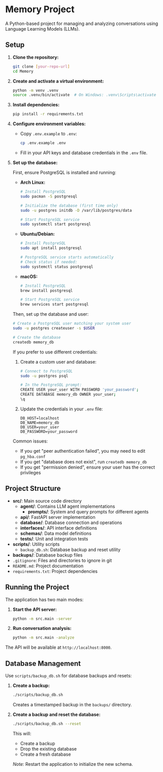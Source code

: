 # Memory Project

A Python-based project for managing and analyzing conversations using Language Learning Models (LLMs).

## Setup

1. **Clone the repository:**

    ```bash
    git clone [your-repo-url]
    cd Memory
    ```

2. **Create and activate a virtual environment:**

    ```bash
    python -m venv .venv
    source .venv/bin/activate  # On Windows: .venv\Scripts\activate
    ```

3. **Install dependencies:**

    ```bash
    pip install -r requirements.txt
    ```

4. **Configure environment variables:**

    - Copy `.env.example` to `.env`:

        ```bash
        cp .env.example .env
        ```

    - Fill in your API keys and database credentials in the `.env` file.

5. **Set up the database:**

    First, ensure PostgreSQL is installed and running:

    - **Arch Linux:**
        ```bash
        # Install PostgreSQL
        sudo pacman -S postgresql

        # Initialize the database (first time only)
        sudo -u postgres initdb -D /var/lib/postgres/data

        # Start PostgreSQL service
        sudo systemctl start postgresql
        ```

    - **Ubuntu/Debian:**
        ```bash
        # Install PostgreSQL
        sudo apt install postgresql

        # PostgreSQL service starts automatically
        # Check status if needed:
        sudo systemctl status postgresql
        ```

    - **macOS:**
        ```bash
        # Install PostgreSQL
        brew install postgresql

        # Start PostgreSQL service
        brew services start postgresql
        ```

    Then, set up the database and user:

    ```bash
    # Create a PostgreSQL user matching your system user
    sudo -u postgres createuser -s $USER

    # Create the database
    createdb memory_db
    ```

    If you prefer to use different credentials:
    1. Create a custom user and database:
        ```bash
        # Connect to PostgreSQL
        sudo -u postgres psql

        # In the PostgreSQL prompt:
        CREATE USER your_user WITH PASSWORD 'your_password';
        CREATE DATABASE memory_db OWNER your_user;
        \q
        ```
    2. Update the credentials in your `.env` file:
        ```
        DB_HOST=localhost
        DB_NAME=memory_db
        DB_USER=your_user
        DB_PASSWORD=your_password
        ```

    Common issues:
    - If you get "peer authentication failed", you may need to edit `pg_hba.conf`
    - If you get "database does not exist", run `createdb memory_db`
    - If you get "permission denied", ensure your user has the correct privileges

## Project Structure

- **src/**: Main source code directory
    - **agent/**: Contains LLM agent implementations
        - **prompts/**: System and query prompts for different agents
    - **api/**: FastAPI server implementation
    - **database/**: Database connection and operations
    - **interfaces/**: API interface definitions
    - **schemas/**: Data model definitions
    - **tests/**: Unit and integration tests
- **scripts/**: Utility scripts
    - `backup_db.sh`: Database backup and reset utility
- **backups/**: Database backup files
- `.gitignore`: Files and directories to ignore in git
- `README.md`: Project documentation
- `requirements.txt`: Project dependencies

## Running the Project

The application has two main modes:

1. **Start the API server:**

    ```bash
    python -m src.main -server
    ```

2. **Run conversation analysis:**

    ```bash
    python -m src.main -analyze
    ```

The API will be available at `http://localhost:8000`.

## Database Management

Use `scripts/backup_db.sh` for database backups and resets:

1. **Create a backup:**

    ```bash
    ./scripts/backup_db.sh
    ```

    Creates a timestamped backup in the `backups/` directory.

2. **Create a backup and reset the database:**

    ```bash
    ./scripts/backup_db.sh --reset
    ```

    This will:
    - Create a backup
    - Drop the existing database
    - Create a fresh database

    *Note:* Restart the application to initialize the new schema.
